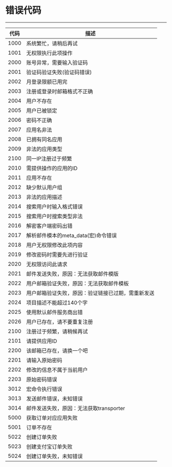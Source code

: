 # 错误代码

----------

代码  | 描述
----  | ------------
1000  | 系统繁忙，请稍后再试
1001  | 无权限执行此项操作
2000  | 账号异常，需要输入验证码
2001  | 验证码验证失败(验证码错误)
2002  | 月登录限额已用完
2003  | 注册或登录时邮箱格式不正确
2004  | 用户不存在
2005  | 用户已被锁定
2006  | 密码不正确
2007  | 应用名非法
2008  | 已拥有同名应用
2009  | 非法的应用类型
2100  | 同一IP注册过于频繁
2010  | 需提供操作的应用的ID
2011  | 应用不存在
2012  | 缺少默认用户组
2013  | 非法的应用描述
2014  | 搜索用户时输入格式错误
2015  | 搜索用户时搜索类型非法
2016  | 解密客户端密码出错
2017  | 解析邮件模本的meta_data(宏)命令错误
2018  | 用户无权限修改此项内容
2019  | 修改密码时需要先进行验证
2020  | 无权限访问此请求
2021  | 邮件发送失败，原因：无法获取邮件模版
2022  | 用户邮箱验证失败，原因：无法获取邮件模板
2023  | 用户邮箱验证失败，原因：验证链接已过期，需重新发送
2024  | 项目描述不能超过140个字
2025  | 使用默认邮件服务商出错
2026  | 用户已存在，请不要重复注册
2100  | 注册过于频繁，请稍候再试
2101  | 请提供应用ID
2200  | 该邮箱已存在，请换一个吧
2201  | 请输入原始密码
2202  | 修改的信息不属于当前用户
2203  | 原始密码错误
3012  | 宏命令执行错误
3013  | 发送邮件错误，未知错误
3014  | 邮件发送失败，原因：无法获取transporter
5000  | 获取订单对应应用失败
5001  | 订单不存在
5022  | 创建订单失败
5023  | 创建支付宝订单失败
5024  | 创建订单失败，未知错误
